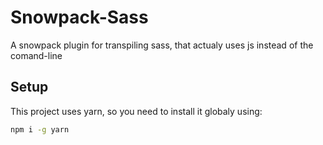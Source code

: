 # Snowpack-Sass
 A snowpack plugin for transpiling sass, that actualy uses js instead of the comand-line
 
 ## Setup
 This project uses yarn, so you need to install it globaly using:
 ```bash
 npm i -g yarn
 ```
